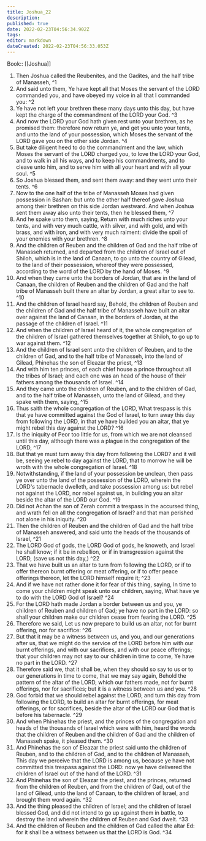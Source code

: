 ```yaml
---
title: Joshua_22
description: 
published: true
date: 2022-02-23T04:56:34.902Z
tags: 
editor: markdown
dateCreated: 2022-02-23T04:56:33.053Z
---
```


 Book:: [[Joshua]]
 1. Then Joshua called the Reubenites, and the Gadites, and the half tribe of Manasseh, ^1
 2. And said unto them, Ye have kept all that Moses the servant of the LORD commanded you, and have obeyed my voice in all that I commanded you: ^2
 3. Ye have not left your brethren these many days unto this day, but have kept the charge of the commandment of the LORD your God. ^3
 4. And now the LORD your God hath given rest unto your brethren, as he promised them: therefore now return ye, and get you unto your tents, and unto the land of your possession, which Moses the servant of the LORD gave you on the other side Jordan. ^4
 5. But take diligent heed to do the commandment and the law, which Moses the servant of the LORD charged you, to love the LORD your God, and to walk in all his ways, and to keep his commandments, and to cleave unto him, and to serve him with all your heart and with all your soul. ^5
 6. So Joshua blessed them, and sent them away: and they went unto their tents. ^6
 7. Now to the one half of the tribe of Manasseh Moses had given possession in Bashan: but unto the other half thereof gave Joshua among their brethren on this side Jordan westward. And when Joshua sent them away also unto their tents, then he blessed them, ^7
 8. And he spake unto them, saying, Return with much riches unto your tents, and with very much cattle, with silver, and with gold, and with brass, and with iron, and with very much raiment: divide the spoil of your enemies with your brethren. ^8
 9. And the children of Reuben and the children of Gad and the half tribe of Manasseh returned, and departed from the children of Israel out of Shiloh, which is in the land of Canaan, to go unto the country of Gilead, to the land of their possession, whereof they were possessed, according to the word of the LORD by the hand of Moses. ^9
 10. And when they came unto the borders of Jordan, that are in the land of Canaan, the children of Reuben and the children of Gad and the half tribe of Manasseh built there an altar by Jordan, a great altar to see to. ^10
 11. And the children of Israel heard say, Behold, the children of Reuben and the children of Gad and the half tribe of Manasseh have built an altar over against the land of Canaan, in the borders of Jordan, at the passage of the children of Israel. ^11
 12. And when the children of Israel heard of it, the whole congregation of the children of Israel gathered themselves together at Shiloh, to go up to war against them. ^12
 13. And the children of Israel sent unto the children of Reuben, and to the children of Gad, and to the half tribe of Manasseh, into the land of Gilead, Phinehas the son of Eleazar the priest, ^13
 14. And with him ten princes, of each chief house a prince throughout all the tribes of Israel; and each one was an head of the house of their fathers among the thousands of Israel. ^14
 15. And they came unto the children of Reuben, and to the children of Gad, and to the half tribe of Manasseh, unto the land of Gilead, and they spake with them, saying, ^15
 16. Thus saith the whole congregation of the LORD, What trespass is this that ye have committed against the God of Israel, to turn away this day from following the LORD, in that ye have builded you an altar, that ye might rebel this day against the LORD? ^16
 17. Is the iniquity of Peor too little for us, from which we are not cleansed until this day, although there was a plague in the congregation of the LORD, ^17
 18. But that ye must turn away this day from following the LORD? and it will be, seeing ye rebel to day against the LORD, that to morrow he will be wroth with the whole congregation of Israel. ^18
 19. Notwithstanding, if the land of your possession be unclean, then pass ye over unto the land of the possession of the LORD, wherein the LORD's tabernacle dwelleth, and take possession among us: but rebel not against the LORD, nor rebel against us, in building you an altar beside the altar of the LORD our God. ^19
 20. Did not Achan the son of Zerah commit a trespass in the accursed thing, and wrath fell on all the congregation of Israel? and that man perished not alone in his iniquity. ^20
 21. Then the children of Reuben and the children of Gad and the half tribe of Manasseh answered, and said unto the heads of the thousands of Israel, ^21
 22. The LORD God of gods, the LORD God of gods, he knoweth, and Israel he shall know; if it be in rebellion, or if in transgression against the LORD, (save us not this day,) ^22
 23. That we have built us an altar to turn from following the LORD, or if to offer thereon burnt offering or meat offering, or if to offer peace offerings thereon, let the LORD himself require it; ^23
 24. And if we have not rather done it for fear of this thing, saying, In time to come your children might speak unto our children, saying, What have ye to do with the LORD God of Israel? ^24
 25. For the LORD hath made Jordan a border between us and you, ye children of Reuben and children of Gad; ye have no part in the LORD: so shall your children make our children cease from fearing the LORD. ^25
 26. Therefore we said, Let us now prepare to build us an altar, not for burnt offering, nor for sacrifice: ^26
 27. But that it may be a witness between us, and you, and our generations after us, that we might do the service of the LORD before him with our burnt offerings, and with our sacrifices, and with our peace offerings; that your children may not say to our children in time to come, Ye have no part in the LORD. ^27
 28. Therefore said we, that it shall be, when they should so say to us or to our generations in time to come, that we may say again, Behold the pattern of the altar of the LORD, which our fathers made, not for burnt offerings, nor for sacrifices; but it is a witness between us and you. ^28
 29. God forbid that we should rebel against the LORD, and turn this day from following the LORD, to build an altar for burnt offerings, for meat offerings, or for sacrifices, beside the altar of the LORD our God that is before his tabernacle. ^29
 30. And when Phinehas the priest, and the princes of the congregation and heads of the thousands of Israel which were with him, heard the words that the children of Reuben and the children of Gad and the children of Manasseh spake, it pleased them. ^30
 31. And Phinehas the son of Eleazar the priest said unto the children of Reuben, and to the children of Gad, and to the children of Manasseh, This day we perceive that the LORD is among us, because ye have not committed this trespass against the LORD: now ye have delivered the children of Israel out of the hand of the LORD. ^31
 32. And Phinehas the son of Eleazar the priest, and the princes, returned from the children of Reuben, and from the children of Gad, out of the land of Gilead, unto the land of Canaan, to the children of Israel, and brought them word again. ^32
 33. And the thing pleased the children of Israel; and the children of Israel blessed God, and did not intend to go up against them in battle, to destroy the land wherein the children of Reuben and Gad dwelt. ^33
 34. And the children of Reuben and the children of Gad called the altar Ed: for it shall be a witness between us that the LORD is God. ^34
